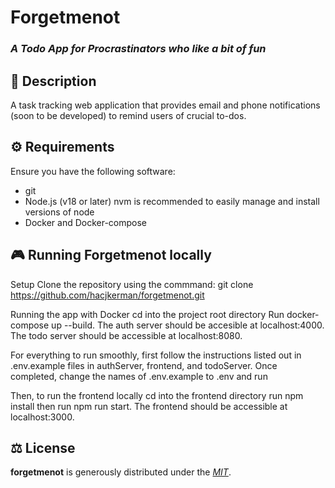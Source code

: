# Forgetmenot

### *A Todo App for Procrastinators who like a bit of fun*

## 📄 Description
A task tracking web application that provides email and phone notifications (soon to be developed) to remind users of crucial to-dos.


## ⚙️ Requirements
Ensure you have the following software:
* git
* Node.js (v18 or later)
nvm is recommended to easily manage and install versions of node
* Docker and Docker-compose


## 🎮 Running Forgetmenot locally
Setup
Clone the repository using the commmand: git clone https://github.com/hacjkerman/forgetmenot.git

Running the app with Docker
cd into the project root directory
Run docker-compose up --build. The auth server should be accesible at localhost:4000. The todo server should be accessible at localhost:8080.

For everything to run smoothly, first follow the instructions listed out in .env.example files in authServer, frontend, and todoServer. 
Once completed, change the names of .env.example to .env and run

Then, to run the frontend locally
cd into the frontend directory
run npm install
then run npm run start.
The frontend should be accessible at localhost:3000.



## ⚖️ License

**forgetmenot** is generously distributed under the *[MIT](https://opensource.org/licenses/MIT)*.
